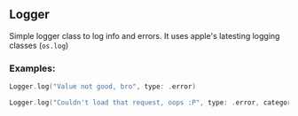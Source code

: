 Logger
-------

Simple logger class to log info and errors. It uses apple's latesting logging classes (`os.log`)

### Examples:
```swift
Logger.log("Value not good, bro", type: .error)
```
```swift
Logger.log("Couldn't load that request, oops :P", type: .error, category: .network)
```
